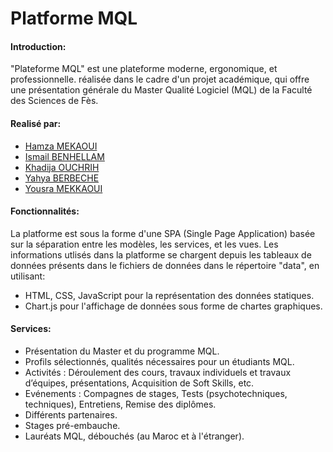 # Platforme MQL

<h4>Introduction:</h4>
"Plateforme MQL" est une plateforme moderne, ergonomique, et professionnelle. réalisée dans le cadre d'un projet
académique, qui offre une présentation générale du Master Qualité Logiciel (MQL) de la Faculté des Sciences de Fès.

<h4>Realisé par:</h4>
<ul>
  <li><a href="https://github.com/hamzamekaoui">Hamza MEKAOUI</a>
  <li><a href="https://github.com/ismailbenhallam">Ismail BENHELLAM</a>
  <li><a href="https://github.com/ouchrihkhadija">Khadija OUCHRIH</a>
  <li><a href="https://github.com/YahyaGeek">Yahya BERBECHE</a>
  <li><a href="https://github.com/yousm">Yousra MEKKAOUI</a>
</ul>

<h4>Fonctionnalités:</h4>
La platforme est sous la forme d'une SPA (Single Page Application) basée sur la séparation entre les modèles, les services, et les vues. 
Les informations utlisés dans la platforme se chargent depuis les tableaux de données présents dans le fichiers de données dans le répertoire
"data", en utilisant:
<ul>
  <li>HTML, CSS, JavaScript pour la représentation des données statiques. 
  <li>Chart.js pour l'affichage de données sous forme de chartes graphiques. 
</ul>

<h4>Services:</h4>
<ul>
  <li>Présentation du Master et du programme MQL.
  <li>Profils sélectionnés, qualités nécessaires pour un étudiants MQL.
  <li>Activités : Déroulement des cours, travaux individuels et travaux d’équipes, présentations, Acquisition de Soft Skills, etc. 
  <li>Evénements : Compagnes de stages, Tests (psychotechniques, techniques), Entretiens, Remise des diplômes. 
  <li>Différents partenaires. 
  <li>Stages pré-embauche. 
  <li>Lauréats MQL, débouchés (au Maroc et à l'étranger).
</ul>
